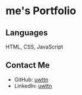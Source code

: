 
# me's Portfolio

## Languages
HTML, CSS, JavaScript

## Contact Me
- GitHub: [uwttn](https://github.com/uwttn)
- LinkedIn: [uwttn](https://www.linkedin.com/in/uwttn/)
